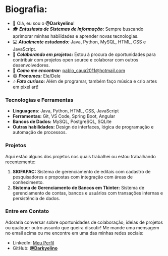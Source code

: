 # Biografia:
- 👋 Olá, eu sou o **@Darkyelino**!
- 🎓 ***Entusiasta de Sistemas de Informação:*** Sempre buscando aprimorar minhas habilidades e aprender novas tecnologias.
- 💻 ***Atualmente estudando:*** Java, Python, MySQL, HTML, CSS e JavaScript.
- 💼 ***Colaborando em projetos:*** Estou à procura de oportunidades para contribuir com projetos open source e colaborar com outros desenvolvedores.
- 📨 ***Como me encontrar:*** pablo_caua2011@hotmail.com
- 😄 ***Pronomes:*** Ele/Dele
- 🎶 ***Fato curioso:*** Além de programar, também faço música e crio artes em pixel art!

### Tecnologias e Ferramentas
- **Linguagens**: Java, Python, HTML, CSS, JavaScript
- **Ferramentas:** Git, VS Code, Spring Boot, Angular
- **Bancos de Dados:** MySQL, PostgreSQL, SQLite
- **Outras habilidades:** Design de interfaces, lógica de programação e automação de processos.

### Projetos
Aqui estão alguns dos projetos nos quais trabalhei ou estou trabalhando recentemente:

1. **SIGFAPAC:** Sistema de gerenciamento de editais com cadastro de pesquisadores e propostas com integração com áreas de conhecimento.
2. **Sistema de Gerenciamento de Bancos em Tkinter:** Sistema de gerenciamento de contas, bancos e usuários com transações internas e persistência de dados.

### Entre em Contato
Adoraria conversar sobre oportunidades de colaboração, ideias de projetos ou qualquer outro assunto que queira discutir! Me mande uma mensagem no email acima ou me encontre em uma das minhas redes sociais:

- LinkedIn: [Meu Perfil](https://www.linkedin.com/in/pablo-vasques-2004p/)
- GitHub: **[@Darkyelino](https://github.com/Darkyelino)**

<!---
Darkyelino/Darkyelino is a ✨ special ✨ repository because its `README.md` (this file) appears on your GitHub profile.
You can click the Preview link to take a look at your changes.
--->
